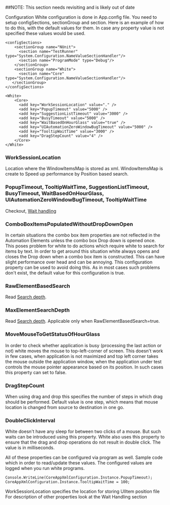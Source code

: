 ##NOTE: This section needs revisiting and is likely out of date

Configuration
White configuration is done in App.config file. You need to setup configSections, sectionGroup and section. Here is an example of how to do this, with the default values for them. In case any property value is not specified these values would be used. 

	<configSections>
	    <sectionGroup name="NUnit">
	      <section name="TestRunner" type="System.Configuration.NameValueSectionHandler"/>
	      <section name="ProgramMode" type="Debug"/>
	    </sectionGroup>
	    <sectionGroup name="White">
	      <section name="Core" type="System.Configuration.NameValueSectionHandler"/>
	   </sectionGroup>
	</configSections>
	
	<White>
	    <Core>
	      <add key="WorkSessionLocation" value="." />
	      <add key="PopupTimeout" value="5000" />
	      <add key="SuggestionListTimeout" value="3000" />
	      <add key="BusyTimeout" value="5000" />
	      <add key="WaitBasedOnHourGlass" value="true" />
	      <add key="UIAutomationZeroWindowBugTimeout" value="5000" />
	      <add key="TooltipWaitTime" value="3000" />
	      <add key="DragStepCount" value="4" />
	    </Core>
	</White>

### WorkSessionLocation
Location where the WindowItemsMap is stored as xml. WindowItemsMap is create to Speed up performance by Position based search.

### PopupTimeout, TooltipWaitTime, SuggestionListTimeout, BusyTimeout, WaitBasedOnHourGlass, UIAutomationZeroWindowBugTimeout, TooltipWaitTime
Checkout, [Wait handling](/White/Advanced%20Topics/Waiting.html)

### ComboBoxItemsPopulatedWithoutDropDownOpen
In certain situations the combo box item properties are not reflected in the Automation Elements unless the combo box Drop down is opened once. This poses problem for white to do actions which require white to search for items by text. In order to get around this situation white always opens and closes the Drop down when a combo box item is constructed. This can have slight performance over head and can be annoying. This configuration property can be used to avoid doing this. As in most cases such problems don't exist, the default value for this configuration is true.

### RawElementBasedSearch
Read [Search depth](/White/Advanced%20Topics/SearchDepth.html).

### MaxElementSearchDepth
Read [Search depth](/White/Advanced%20Topics/SearchDepth.html). Applicable only when RawElementBasedSearch=true.

### MoveMouseToGetStatusOfHourGlass
In order to check whether application is busy (processing the last action or not) white moves the mouse to top-left-corner of screen. This doesn't work in few cases, when application is not maximized and top left corner takes the mouse outside the application window, when the application under test controls the mouse pointer appearance based on its position. In such cases this property can set to false.

### DragStepCount
When using drag and drop this specifies the number of steps in which drag should be performed. Default value is one step, which means that mouse location is changed from source to destination in one go.

### DoubleClickInterval
White doesn't have any sleep for between two clicks of a mouse. But such waits can be introduced using this property. White also uses this property to ensure that the drag and drop operations do not result in double click. The value is in milliseconds.

All of these properties can be configured via program as well. Sample code which in order to read/update these values. The configured values are logged when you run white programs.

	Console.WriteLine(CoreAppXmlConfiguration.Instance.PopupTimeout);
	CoreAppXmlConfiguration.Instance.TooltipWaitTime = 100;

WorkSessionLocation specifies the location for storing UIItem position file
For description of other properties look at the Wait Handling section
